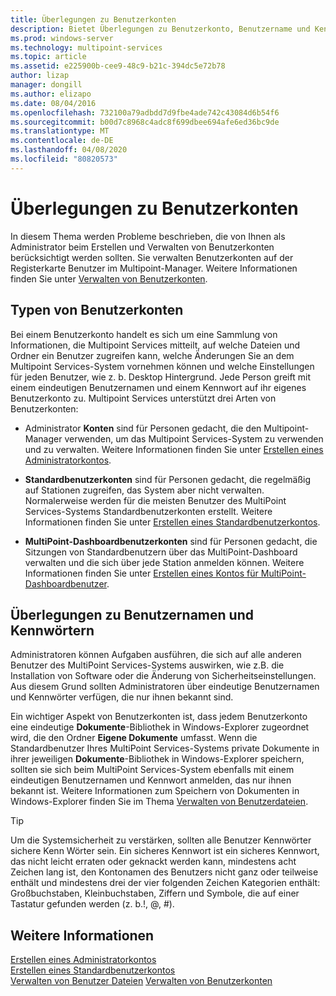 ```yaml
---
title: Überlegungen zu Benutzerkonten
description: Bietet Überlegungen zu Benutzerkonto, Benutzername und Kennwort für Multipoint Services
ms.prod: windows-server
ms.technology: multipoint-services
ms.topic: article
ms.assetid: e225900b-cee9-48c9-b21c-394dc5e72b78
author: lizap
manager: dongill
ms.author: elizapo
ms.date: 08/04/2016
ms.openlocfilehash: 732100a79adbdd7d9fbe4ade742c43084d6b54f6
ms.sourcegitcommit: b00d7c8968c4adc8f699dbee694afe6ed36bc9de
ms.translationtype: MT
ms.contentlocale: de-DE
ms.lasthandoff: 04/08/2020
ms.locfileid: "80820573"
---
```

# <a name="user-account-considerations"></a>Überlegungen zu Benutzerkonten
In diesem Thema werden Probleme beschrieben, die von Ihnen als Administrator beim Erstellen und Verwalten von Benutzerkonten berücksichtigt werden sollten. Sie verwalten Benutzerkonten auf der Registerkarte Benutzer im Multipoint-Manager. Weitere Informationen finden Sie unter [Verwalten von Benutzerkonten](Manage-User-Accounts.md).  
  
## <a name="user-account-types"></a>Typen von Benutzerkonten  
Bei einem Benutzerkonto handelt es sich um eine Sammlung von Informationen, die Multipoint Services mitteilt, auf welche Dateien und Ordner ein Benutzer zugreifen kann, welche Änderungen Sie an dem Multipoint Services-System vornehmen können und welche Einstellungen für jeden Benutzer, wie z. b. Desktop Hintergrund. Jede Person greift mit einem eindeutigen Benutzernamen und einem Kennwort auf ihr eigenes Benutzerkonto zu. Multipoint Services unterstützt drei Arten von Benutzerkonten:  
  
-   Administrator **Konten** sind für Personen gedacht, die den Multipoint-Manager verwenden, um das Multipoint Services-System zu verwenden und zu verwalten. Weitere Informationen finden Sie unter [Erstellen eines Administratorkontos](Create-an-Administrative-User-Account.md).  
  
-   **Standardbenutzerkonten** sind für Personen gedacht, die regelmäßig auf Stationen zugreifen, das System aber nicht verwalten. Normalerweise werden für die meisten Benutzer des MultiPoint Services-Systems Standardbenutzerkonten erstellt. Weitere Informationen finden Sie unter [Erstellen eines Standardbenutzerkontos](Create-a-Standard-User-Account.md).  
  
-   **MultiPoint-Dashboardbenutzerkonten** sind für Personen gedacht, die Sitzungen von Standardbenutzern über das MultiPoint-Dashboard verwalten und die sich über jede Station anmelden können. Weitere Informationen finden Sie unter [Erstellen eines Kontos für MultiPoint-Dashboardbenutzer](Create-a-MultiPoint-Dashboard-User-Account.md).  
  
## <a name="user-name-and-password-considerations"></a>Überlegungen zu Benutzernamen und Kennwörtern  
Administratoren können Aufgaben ausführen, die sich auf alle anderen Benutzer des MultiPoint Services-Systems auswirken, wie z.B. die Installation von Software oder die Änderung von Sicherheitseinstellungen. Aus diesem Grund sollten Administratoren über eindeutige Benutzernamen und Kennwörter verfügen, die nur ihnen bekannt sind.  
  
Ein wichtiger Aspekt von Benutzerkonten ist, dass jedem Benutzerkonto eine eindeutige **Dokumente**-Bibliothek in Windows-Explorer zugeordnet wird, die den Ordner **Eigene Dokumente** umfasst. Wenn die Standardbenutzer Ihres MultiPoint Services-Systems private Dokumente in ihrer jeweiligen **Dokumente**-Bibliothek in Windows-Explorer speichern, sollten sie sich beim MultiPoint Services-System ebenfalls mit einem eindeutigen Benutzernamen und Kennwort anmelden, das nur ihnen bekannt ist. Weitere Informationen zum Speichern von Dokumenten in Windows-Explorer finden Sie im Thema [Verwalten von Benutzerdateien](Manage-User-Files.md).  
  
> [!TIP]  
> Um die Systemsicherheit zu verstärken, sollten alle Benutzer Kennwörter sichere Kenn Wörter sein. Ein sicheres Kennwort ist ein sicheres Kennwort, das nicht leicht erraten oder geknackt werden kann, mindestens acht Zeichen lang ist, den Kontonamen des Benutzers nicht ganz oder teilweise enthält und mindestens drei der vier folgenden Zeichen Kategorien enthält: Großbuchstaben, Kleinbuchstaben, Ziffern und Symbole, die auf einer Tastatur gefunden werden (z. b.!, @, #).  
  
## <a name="see-also"></a>Weitere Informationen  
[Erstellen eines Administratorkontos](Create-an-Administrative-User-Account.md)  
[Erstellen eines Standardbenutzerkontos](Create-a-Standard-User-Account.md)  
[Verwalten von Benutzer Dateien](Manage-User-Files.md)
[Verwalten von Benutzerkonten](Manage-User-Accounts.md)